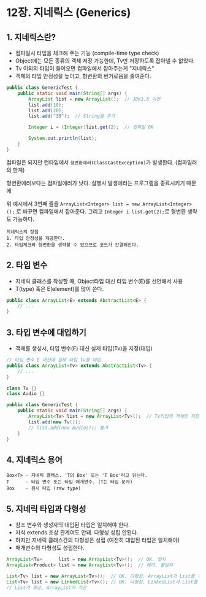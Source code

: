 # 12장. 지네릭스 (Generics)

 ## 1. 지네릭스란? 
 - 컴파일시 타입을 체크해 주는 기능 (compile-time type check)
 - Object에는 모든 종류의 객체 저장 가능한데, Tv만 저장하도록 잡아낼 수 없었다.
 - Tv 이외의 타입이 들어오면 컴파일에서 잡아주는게 "지네릭스"
 - 객체의 타입 안정성을 높이고, 형변환의 번거로움을 줄여준다.


```java
public class GenericTest {
    public static void main(String[] args) {
        ArrayList list = new ArrayList();  // JDK1.5 이전
        list.add(10);
        list.add(20);
        list.add("30");  // String을 추가

        Integer i = (Integer)list.get(2);  // 컴파일 OK

        System.out.println(list);
    }
}
```
컴파일은 되지만 런타임에서 `형변환에러(ClassCastException)`가 발생한다. (컴파일러의 한계)

형변환에러보다는 컴파일에러가 낫다. 실행시 발생에러는 프로그램을 종료시키기 때문에

위 예시에서 3번째 줄을
`ArrayList<Integer> list = new ArrayList<Integer>();` 로 바꾸면 컴파일에서 잡아준다.
그리고 `Integer i list.get(2);`로 형변환 생략도 가능하다. 


```
지네릭스의 장점
1. 타입 안정성을 제공한다.
2. 타입체크와 형변환을 생략할 수 있으므로 코드가 간결해진다.
```

## 2. 타입 변수
- 지네릭 클래스를 작성할 때, Object타입 대신 타입 변수(E)를 선언해서 사용
- T(type) 혹은 E(element)를 많이 쓴다.

```java
public class ArrayList<E> extends AbstractList<E> {
    // ...
}
```

## 3. 타입 변수에 대입하기
- 객체를 생성시, 타입 변수(E) 대신 실제 타입(Tv)을 지정(대입)

```java
// 타입 변수 E 대신에 실제 타입 Tv를 대입
public class ArrayList<Tv> extends AbstractList<Tv> {
    // ...
}
```

```java
class Tv {}
class Audio {}

public class GenericTest {
    public static void main(String[] args) {
        ArrayList<Tv> list = new ArrayList<Tv>();  // Tv타입의 객체만 저장가능
        list.add(new Tv());
        // list.add(new Audio()); 불가
    }
}
```

## 4. 지네릭스 용어
```
Box<T> - 지네릭 클래스. 'T의 Box' 또는 'T Box'라고 읽는다.
T      - 타입 변수 또는 타입 매개변수. (T는 타입 문자)
Box    - 원시 타입 (raw type)
```


## 5. 지네릭 타입과 다형성
- 참조 변수와 생성자의 대입된 타입은 일치해야 한다.
- 자식 extends 조상 관계여도 안돼. 다형성 성립 안된다.
- 하지만 지네릭 클래스간의 다형성은 성립 (여전히 대입된 타입은 일치해야)
- 매개변수의 다형성도 성립한다.

```java
ArrayList<Tv>      list = new ArrayList<Tv>();  // OK. 일치
ArrayList<Product> list = new ArrayList<Tv>();  // 에러. 불일치
```

```java
List<Tv> list = new ArrayList<Tv>();  // OK. 다형성. ArrayList가 List를 구현
List<Tv> list = new LinkedList<Tv>(); // OK. 다형성. LinkedList가 List를 구현
// List가 조상, ArrayList가 자손
```

